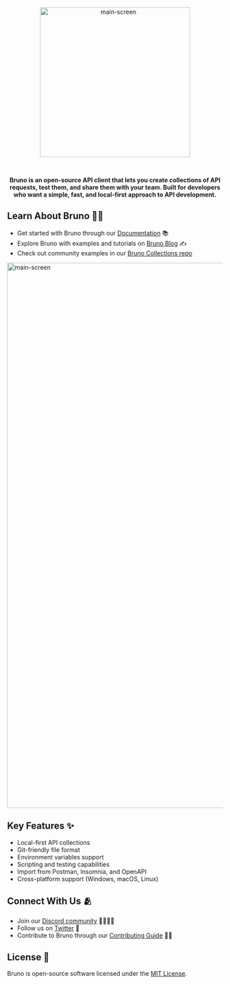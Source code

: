 <br />
<p align="center">
    
 <img width="350" alt="main-screen" src="https://github.com/user-attachments/assets/fc331407-0a6b-4976-8bc7-455fe2179cd1" />

</p>
    <br />
    <p  align="center"><b>Bruno is an open-source API client that lets you create collections of API requests, test them, and share them with your team. Built for developers who want a simple, fast, and local-first approach to API development.</b> </p>


<h2>Learn About Bruno 🧑‍🎓 </h2>

<ul>
    <li> Get started with Bruno through our <a href="https://docs.usebruno.com">Documentation</a> 📚</li>
    <li> Explore Bruno with examples and tutorials on <a href="https://blog.usebruno.com">Bruno Blog</a> ✍️ </li>
    <li> Check out community examples in our  <a href="https://github.com/bruno-collections">Bruno Collections repo</a>  </li>
</ul>

<p>
         <img width="1274" alt="main-screen" src="https://github.com/user-attachments/assets/be1db469-5f21-4ab2-ae90-8d25d0bd9b9b" />

</p>
<h2>Key Features ✨</h2>
<ul>
    <li>Local-first API collections</li>
    <li>Git-friendly file format</li>
    <li>Environment variables support</li>
    <li>Scripting and testing capabilities</li>
    <li>Import from Postman, Insomnia, and OpenAPI</li>
    <li>Cross-platform support (Windows, macOS, Linux)</li>
</ul>

<h2>Connect With Us 🫂</h2>
<ul>
    <li>Join our <a href="https://discord.gg/7N5jRZc8">Discord community</a> 👨‍👩‍👧‍👦</li>
    <li>Follow us on <a href="https://twitter.com/use_bruno">Twitter</a> 🐤</li>
    <li>Contribute to Bruno through our <a href="https://github.com/usebruno/bruno/blob/master/contributing.md">Contributing Guide</a> 🧑‍💻</li>
</ul>


<h2>License 📄</h2>
Bruno is open-source software licensed under the <a href="https://github.com/usebruno/bruno/blob/main/license.md">MIT License</a>.
